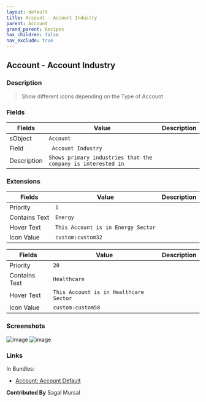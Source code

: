```yaml
---
layout: default
title: Account - Account Industry
parent: Account
grand_parent: Recipes
has_children: false
nav_exclude: true
---
```


## Account - Account Industry

### Description


> Show different icons depending on the Type of Account

### Fields

| Fields | Value | Description |
|-----------|-----------|--------------------------|
|sObject|`Account`
|Field|` Account Industry`|
|Description|`Shows primary industries that the company is interested in`


### Extensions

| Fields | Value | Description |
|-----------|-----------|--------------------------|
|Priority|`1`
|Contains Text|`Energy`
|Hover Text|`This Account is in Energy Sector`
|Icon Value|`custom:custom32`

| Fields | Value | Description |
|-----------|-----------|--------------------------|
|Priority|`20`
|Contains Text|`Healthcare`
|Hover Text|`This Account is in Healthcare Sector`
|Icon Value|`custom:custom58`

### Screenshots

![image](https://user-images.githubusercontent.com/14866301/199840867-c9cb763b-7ff5-4216-83eb-bcce836114e6.png)
![image](https://user-images.githubusercontent.com/14866301/199842491-08638d96-2520-4019-9264-0235f6a92b5b.png)

### Links

In Bundles:

* [Account: Account Default](bundle-account-key-details.md)

**Contributed By** Sagal Mursal